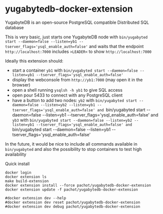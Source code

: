 # yugabytedb-docker-extension

YugabyteDB is an open-source PostgreSQL compatible Distributed SQL database

This is very basic, just starts one YugabyteDB node with `bin/yugabyted start --daemon=false --listen=yb1 --tserver_flags='ysql_enable_auth=false'` and waits that the endpoint `http://localhost:7000` includes `>LEADER<` to show `http://localhost:7000`

Ideally this extension should:
- start a container `yb1` with `bin/yugabyted start --daemon=false --listen=yb1 --tserver_flags='ysql_enable_auth=false'`
- display the webconsole from `http://yb1:7000` (may open it in the browser)
- open a shell running `ysqlsh -h yb1` to give SQL access
- open pour 5433 to connect with any PostgreSQL client
- have a button to add two nodes: `yb2` with `bin/yugabyted start --daemon=false --listen=yb2 --listen=yb1 --tserver_flags='ysql_enable_auth=false' and `bin/yugabyted start --daemon=false --listen=yb1 --tserver_flags='ysql_enable_auth=false' and `yb3` with `bin/yugabyted start --daemon=false --listen=yb2 --listen=yb1 --tserver_flags='ysql_enable_auth=false' and `bin/yugabyted start --daemon=false --listen=yb1 --tserver_flags='ysql_enable_auth=false'

In the future, it would be nice to include all commands available in `bin/yugabyted` and also the possibility to stop containers to test high availability


Quick install
```
docker login
docker extension ls
make build-extension
docker extension install --force pachot/yugabytedb-docker-extension
docker extension update -f pachot/yugabytedb-docker-extension

#docker extension dev --help
#docker extension dev reset pachot/yugabytedb-docker-extension
#docker extension dev debug pachot/yugabytedb-docker-extension
```
